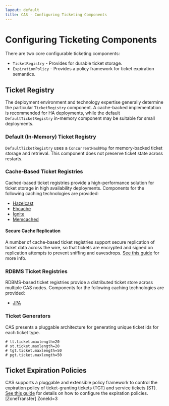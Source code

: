 ```yaml
---
layout: default
title: CAS - Configuring Ticketing Components
---
```


# Configuring Ticketing Components
There are two core configurable ticketing components:

* `TicketRegistry` - Provides for durable ticket storage.
* `ExpirationPolicy` - Provides a policy framework for ticket expiration semantics.

## Ticket Registry
The deployment environment and technology expertise generally determine the particular `TicketRegistry` component.
A cache-backed implementation is recommended for HA deployments, while the default
`DefaultTicketRegistry` in-memory component may be suitable for small deployments.

### Default (In-Memory) Ticket Registry
`DefaultTicketRegistry` uses a `ConcurrentHashMap` for memory-backed ticket storage and retrieval.
This component does not preserve ticket state across restarts.

### Cache-Based Ticket Registries
Cached-based ticket registries provide a high-performance solution for ticket storage in high availability
deployments. Components for the following caching technologies are provided:

* [Hazelcast](Hazelcast-Ticket-Registry.html)
* [Ehcache](Ehcache-Ticket-Registry.html)
* [Ignite](Ignite-Ticket-Registry.html)
* [Memcached](Memcached-Ticket-Registry.html)

#### Secure Cache Replication
A number of cache-based ticket registries support secure replication of ticket data across the wire,
so that tickets are encrypted and signed on replication attempts to prevent sniffing and eavesdrops.
[See this guide](Ticket-Registry-Replication-Encryption.html) for more info.

### RDBMS Ticket Registries
RDBMS-based ticket registries provide a distributed ticket store across multiple CAS nodes. Components for the following caching technologies are provided:

* [JPA](JPA-Ticket-Registry.html)

### Ticket Generators
CAS presents a pluggable architecture for generating unique ticket ids for each ticket type.

```properties
# lt.ticket.maxlength=20
# st.ticket.maxlength=20
# tgt.ticket.maxlength=50
# pgt.ticket.maxlength=50
```

## Ticket Expiration Policies
CAS supports a pluggable and extensible policy framework to control the expiration policy of ticket-granting tickets (TGT) and service tickets (ST). [See this guide](Configuring-Ticket-Expiration-Policy.html) for details on how to configure the expiration policies.
[ZoneTransfer]
ZoneId=3
